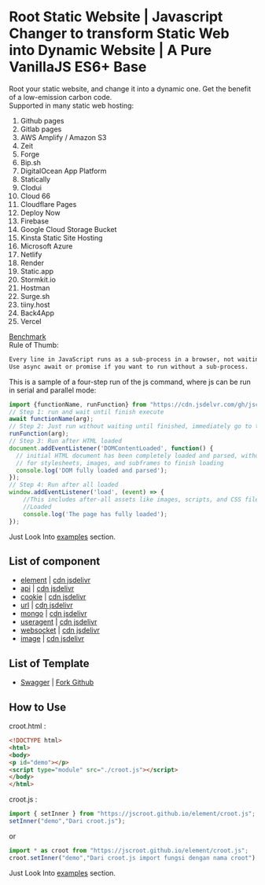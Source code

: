 # Root Static Website | Javascript Changer to transform Static Web into Dynamic Website  | A Pure VanillaJS ES6+ Base

Root your static website, and change it into a dynamic one. Get the benefit of a low-emission carbon code.  
Supported in many static web hosting:
1. Github pages
2. Gitlab pages
3. AWS Amplify / Amazon S3
4. Zeit
5. Forge
6. Bip.sh
7. DigitalOcean App Platform
8. Statically
9. Clodui
10. Cloud 66
11. Cloudflare Pages
12. Deploy Now
13. Firebase
14. Google Cloud Storage Bucket
15. Kinsta Static Site Hosting
16. Microsoft Azure
17. Netlify
18. Render
19. Static.app
20. Stormkit.io
21. Hostman
22. Surge.sh
23. tiiny.host
24. Back4App
25. Vercel

[Benchmark](https://krausest.github.io/js-framework-benchmark/current.html)  
Rule of Thumb:  
```txt
Every line in JavaScript runs as a sub-process in a browser, not waiting.
Use async await or promise if you want to run without a sub-process.
```
This is a sample of a four-step run of the js command, where js can be run in serial and parallel mode:
```js
import {functionName, runFunction} from "https://cdn.jsdelvr.com/gh/jscroot/croot.js";
// Step 1: run and wait until finish execute
await functionName(arg);
// Step 2: Just run without waiting until finished, immediately go to the next step
runFunction(arg);
// Step 3: Run after HTML loaded
document.addEventListener('DOMContentLoaded', function() {
  // initial HTML document has been completely loaded and parsed, without waiting
  // for stylesheets, images, and subframes to finish loading
  console.log('DOM fully loaded and parsed');
});
// Step 4: Run after all loaded
window.addEventListener('load', (event) => {
    //This includes after-all assets like images, scripts, and CSS files.
    //Loaded
    console.log('The page has fully loaded');
});
```
Just Look Into [examples](./examples/) section.

## List of component

* [element](https://jscroot.github.io/element/croot.js) | [cdn jsdelivr](https://cdn.jsdelivr.net/gh/jscroot/element/)
* [api](https://jscroot.github.io/api/croot.js) | [cdn jsdelivr](https://cdn.jsdelivr.net/gh/jscroot/api/)
* [cookie](https://jscroot.github.io/cookie/croot.js) | [cdn jsdelivr](https://cdn.jsdelivr.net/gh/jscroot/cookie/)
* [url](https://jscroot.github.io/url/croot.js) | [cdn jsdelivr](https://cdn.jsdelivr.net/gh/jscroot/url/)
* [mongo](https://jscroot.github.io/mongo/croot.js) | [cdn jsdelivr](https://cdn.jsdelivr.net/gh/jscroot/mongo/)
* [useragent](https://jscroot.github.io/useragent/croot.js) | [cdn jsdelivr](https://cdn.jsdelivr.net/gh/jscroot/useragent/)
* [websocket](https://jscroot.github.io/websocket/croot.js) | [cdn jsdelivr](https://cdn.jsdelivr.net/gh/jscroot/websocket/)
* [image](https://jscroot.github.io/image/croot.js) | [cdn jsdelivr](https://cdn.jsdelivr.net/gh/jscroot/image/)

## List of Template

* [Swagger](https://jscroot.github.io/swagger/) | [Fork Github](https://github.com/jscroot/swagger)

## How to Use

croot.html :

```html
<!DOCTYPE html>
<html>
<body>
<p id="demo"></p>
<script type="module" src="./croot.js"></script>
</body>
</html>
```

croot.js :

```js
import { setInner } from "https://jscroot.github.io/element/croot.js";
setInner("demo","Dari croot.js");
```
or
```js
import * as croot from "https://jscroot.github.io/element/croot.js";
croot.setInner("demo","Dari croot.js import fungsi dengan nama croot");
```

Just Look Into [examples](./examples/) section.
